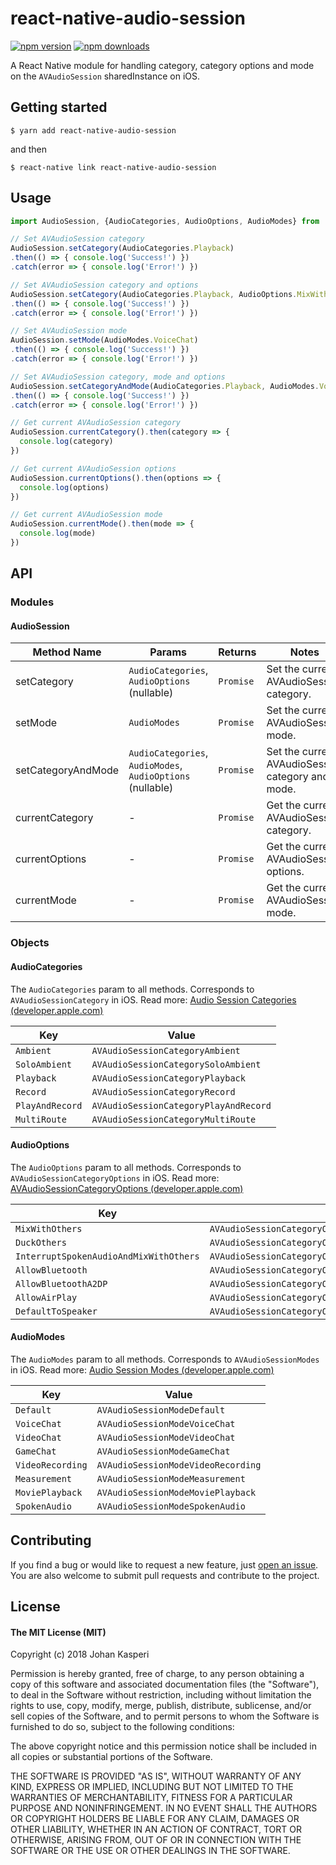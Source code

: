 # react-native-audio-session
[![npm version](https://img.shields.io/npm/v/react-native-audio-session.svg?style=flat)](https://www.npmjs.com/package/react-native-audio-session)
[![npm downloads](https://img.shields.io/npm/dm/react-native-audio-session.svg?style=flat)](https://www.npmjs.com/package/react-native-audio-session)

A React Native module for handling category, category options and mode on the `AVAudioSession` sharedInstance on iOS.

## Getting started

`$ yarn add react-native-audio-session`

and then

`$ react-native link react-native-audio-session`

## Usage

```javascript
import AudioSession, {AudioCategories, AudioOptions, AudioModes} from 'react-native-audio-session'

// Set AVAudioSession category
AudioSession.setCategory(AudioCategories.Playback)
.then(() => { console.log('Success!') })
.catch(error => { console.log('Error!') })

// Set AVAudioSession category and options
AudioSession.setCategory(AudioCategories.Playback, AudioOptions.MixWithOthers)
.then(() => { console.log('Success!') })
.catch(error => { console.log('Error!') })

// Set AVAudioSession mode
AudioSession.setMode(AudioModes.VoiceChat)
.then(() => { console.log('Success!') })
.catch(error => { console.log('Error!') })

// Set AVAudioSession category, mode and options
AudioSession.setCategoryAndMode(AudioCategories.Playback, AudioModes.VoiceChat, AudioOptions.MixWithOthers)
.then(() => { console.log('Success!') })
.catch(error => { console.log('Error!') })

// Get current AVAudioSession category
AudioSession.currentCategory().then(category => {
  console.log(category)
})

// Get current AVAudioSession options
AudioSession.currentOptions().then(options => {
  console.log(options)
})

// Get current AVAudioSession mode
AudioSession.currentMode().then(mode => {
  console.log(mode)
})

```

## API

### Modules
#### AudioSession
| Method Name | Params | Returns | Notes |
|---|---|---|---|
|setCategory|`AudioCategories`, `AudioOptions` (nullable)|`Promise`|Set the current AVAudioSession category.|
|setMode|`AudioModes`|`Promise`|Set the current AVAudioSession mode.|
|setCategoryAndMode|`AudioCategories`, `AudioModes`, `AudioOptions` (nullable)|`Promise`|Set the current AVAudioSession category and mode.|
|currentCategory|-|`Promise`|Get the current AVAudioSession category.|
|currentOptions|-|`Promise`|Get the current AVAudioSession options.|
|currentMode|-|`Promise`|Get the current AVAudioSession mode.|

### Objects
#### AudioCategories
The `AudioCategories` param to all methods. Corresponds to `AVAudioSessionCategory` in iOS. Read more: [Audio Session Categories (developer.apple.com)](https://developer.apple.com/documentation/avfoundation/avaudiosession/audio_session_categories?language=objc)

| Key | Value |
|---|---|
|`Ambient`|`AVAudioSessionCategoryAmbient`|
|`SoloAmbient`|`AVAudioSessionCategorySoloAmbient`|
|`Playback`|`AVAudioSessionCategoryPlayback`|
|`Record`|`AVAudioSessionCategoryRecord`|
|`PlayAndRecord`|`AVAudioSessionCategoryPlayAndRecord`|
|`MultiRoute`|`AVAudioSessionCategoryMultiRoute`|

#### AudioOptions
The `AudioOptions` param to all methods. Corresponds to `AVAudioSessionCategoryOptions` in iOS. Read more: [AVAudioSessionCategoryOptions (developer.apple.com)](https://developer.apple.com/documentation/avfoundation/avaudiosessioncategoryoptions?language=objc)

| Key | Value |
|---|---|
|`MixWithOthers`|`AVAudioSessionCategoryOptionMixWithOthers`|
|`DuckOthers`|`AVAudioSessionCategoryOptionDuckOthers`|
|`InterruptSpokenAudioAndMixWithOthers`|`AVAudioSessionCategoryOptionInterruptSpokenAudioAndMixWithOthers`|
|`AllowBluetooth`|`AVAudioSessionCategoryOptionAllowBluetooth`|
|`AllowBluetoothA2DP`|`AVAudioSessionCategoryOptionAllowBluetoothA2DP`|
|`AllowAirPlay`|`AVAudioSessionCategoryOptionAllowAirPlay`|
|`DefaultToSpeaker`|`AVAudioSessionCategoryOptionDefaultToSpeaker`|

#### AudioModes
The `AudioModes` param to all methods. Corresponds to `AVAudioSessionModes` in iOS. Read more: [Audio Session Modes (developer.apple.com)](https://developer.apple.com/documentation/avfoundation/avaudiosession/audio_session_modes?language=objc)

| Key | Value |
|---|---|
|`Default`|`AVAudioSessionModeDefault`|
|`VoiceChat`|`AVAudioSessionModeVoiceChat`|
|`VideoChat`|`AVAudioSessionModeVideoChat`|
|`GameChat`|`AVAudioSessionModeGameChat`|
|`VideoRecording`|`AVAudioSessionModeVideoRecording`|
|`Measurement`|`AVAudioSessionModeMeasurement`|
|`MoviePlayback`|`AVAudioSessionModeMoviePlayback`|
|`SpokenAudio`|`AVAudioSessionModeSpokenAudio`|

## Contributing

If you find a bug or would like to request a new feature, just [open an issue](https://github.com/BonnierNews/react-native-audio-session/issues/new). You are also welcome to submit pull requests and contribute to the project.

## License

#### The MIT License (MIT)

Copyright (c) 2018 Johan Kasperi

Permission is hereby granted, free of charge, to any person obtaining a copy of this software and associated documentation files (the "Software"), to deal in the Software without restriction, including without limitation the rights to use, copy, modify, merge, publish, distribute, sublicense, and/or sell copies of the Software, and to permit persons to whom the Software is furnished to do so, subject to the following conditions:

The above copyright notice and this permission notice shall be included in all copies or substantial portions of the Software.

THE SOFTWARE IS PROVIDED "AS IS", WITHOUT WARRANTY OF ANY KIND, EXPRESS OR IMPLIED, INCLUDING BUT NOT LIMITED TO THE WARRANTIES OF MERCHANTABILITY, FITNESS FOR A PARTICULAR PURPOSE AND NONINFRINGEMENT. IN NO EVENT SHALL THE AUTHORS OR COPYRIGHT HOLDERS BE LIABLE FOR ANY CLAIM, DAMAGES OR OTHER LIABILITY, WHETHER IN AN ACTION OF CONTRACT, TORT OR OTHERWISE, ARISING FROM, OUT OF OR IN CONNECTION WITH THE SOFTWARE OR THE USE OR OTHER DEALINGS IN THE SOFTWARE.
